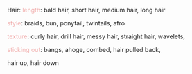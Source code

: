 Hair:
<font color=F1ACAB>length</font>: 
bald hair, short hair, medium hair, long hair

<font color=F1ACAB>style</font>: 
braids, bun, ponytail, twintails, afro

<font color=F1ACAB>texture</font>: 
curly hair, drill hair, messy hair, straight hair, wavelets, 

<font color=F1ACAB>sticking out</font>: 
bangs, ahoge, combed, hair pulled back, 

hair up, hair down